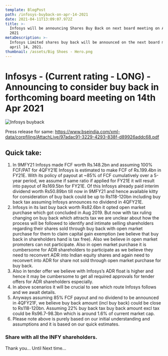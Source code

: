 ```yaml
---
template: BlogPost
path: /infosys-buyback-on-apr-14-2021
date: 2021-04-11T13:09:07.972Z
title: >-
  Infosys will be announcing Shares Buy Back on next board meeting on Apr 14,
  2021
metaDescription: >-
  Infosys Limited shares buy back will be announced on the next board meeting on
  april 14, 2021.
thumbnail: /assets/Big Shoes - Hero.png
---
```

# Infosys - (Current rating - LONG) - Announcing to consider buy back in forthcoming board meeting on 14th Apr 2021

![Infosys buyback](/assets/Screenshot_20210411-184311_Drive.jpg "Infosys")



Press release for same: https://www.bseindia.com/xml-data/corpfiling/AttachLive/97adac91-3229-4293-838f-d89926addc68.pdf

## Quick take:

1. In 9MFY21 Infosys made FCF worth Rs.148.2bn and assuming 100% FCF/PAT for 4QFY21E Infosys is estimated to make FCF of Rs.199.4bn in FY21E. With its policy of payout at ~85% of FCF cumulatively over a 5-year period, we assume if same ratio if applied for FY21E it will result into payout of Rs169.5bn for FY21E. Of this Infosys already paid interim dividend worth Rs50.89bn till now in 9MFY21 and hence available kitty for consideration of buy back could be up to Rs118-120bn including buy back tax assuming Infosys announces no dividend in 4QFY21E.
2. Infosys in its last buy back worth Rs82.6bn it opted open market purchase which got concluded in Aug 2019. But now with tax ruling changing on buy back which attracts tax we are unclear about how the process will be followed to identify and intimate selling shareholders regarding their shares sold through buy back with open market purchase for them to claim capital gain exemption (we believe that buy back in shareholders hand is tax free). Also we believe in open market promoters can not participate. Also in open market purchase it is cumbersome for ADR shareholders to participate as we believe they need to reconvert ADR into Indian equity shares and again need to reconvert into ADR for share not sold through open market purchase for buy back.
3. Also in tender offer we believe with Infosys’s ADR float is higher and hence it may be cumbersome to get all required approvals for tender offers for ADR shareholders especially. 
4. In above scenarios it will be crucial to see which route Infosys follows and we await details.
5. Anyways assuming 85% FCF payout and no dividend to be announced in 4QFY21F, we believe buy back amount (incl buy back) could be close to Rs118-120bn. Assuming 22% buy back tax buy back amount excl tax could be Rs96.7-98.3bn which is around 1.6% of current market cap.
6. Please note above is purely based on our initial understanding and assumptions and it is based on our quick estimates.

### Share with all the INFY shareholders.

Thank you... Until Next time...
